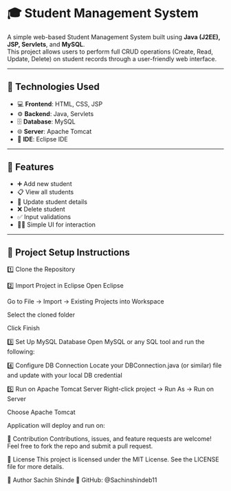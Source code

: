 # 🎓 Student Management System

A simple web-based Student Management System built using **Java (J2EE), JSP, Servlets**, and **MySQL**.  
This project allows users to perform full CRUD operations (Create, Read, Update, Delete) on student records through a user-friendly web interface.

---

## 🔧 Technologies Used

- 💻 **Frontend**: HTML, CSS, JSP  
- ⚙️ **Backend**: Java, Servlets  
- 🗄️ **Database**: MySQL  
- 🌐 **Server**: Apache Tomcat  
- 🧠 **IDE**: Eclipse IDE

---

## 🚀 Features

- ➕ Add new student
- 📋 View all students
- 📝 Update student details
- ❌ Delete student
- ✅ Input validations
- 👨‍💻 Simple UI for interaction

---

## 📂 Project Setup Instructions

1️⃣ Clone the Repository

2️⃣ Import Project in Eclipse
Open Eclipse

Go to File → Import → Existing Projects into Workspace

Select the cloned folder

Click Finish

3️⃣ Set Up MySQL Database
Open MySQL or any SQL tool and run the following:

4️⃣ Configure DB Connection
Locate your DBConnection.java (or similar) file and update with your local DB credential

5️⃣ Run on Apache Tomcat Server
Right-click project → Run As → Run on Server

Choose Apache Tomcat

Application will deploy and run on:

🤝 Contribution
Contributions, issues, and feature requests are welcome!
Feel free to fork the repo and submit a pull request.

📃 License
This project is licensed under the MIT License.
See the LICENSE file for more details.

👤 Author
Sachin Shinde
🔗 GitHub: @Sachinshindeb11
